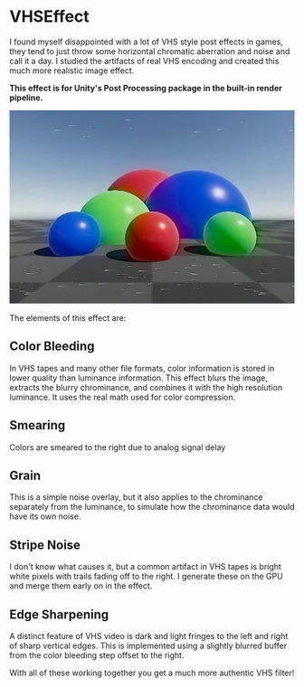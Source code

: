 # VHSEffect
I found myself disappointed with a lot of VHS style post effects in games, they tend to just throw some horizontal chromatic aberration and noise and call it a day. I studied the artifacts of real VHS encoding and created this much more realistic image effect.

<b>This effect is for Unity's Post Processing package in the built-in render pipeline.</b>

![screenshot](/Assets/Samples/screenshot.png)

The elements of this effect are:
## Color Bleeding
In VHS tapes and many other file formats, color information is stored in lower quality than luminance information. This effect blurs the image, extracts the blurry chrominance, and combines it with the high resolution luminance. It uses the real math used for color compression.
## Smearing
Colors are smeared to the right due to analog signal delay
## Grain
This is a simple noise overlay, but it also applies to the chrominance separately from the luminance, to simulate how the chrominance data would have its own noise.
## Stripe Noise
I don't know what causes it, but a common artifact in VHS tapes is bright white pixels with trails fading off to the right. I generate these on the GPU and merge them early on in the effect.
## Edge Sharpening
A distinct feature of VHS video is dark and light fringes to the left and right of sharp vertical edges. This is implemented using a slightly blurred buffer from the color bleeding step offset to the right.

With all of these working together you get a much more authentic VHS filter!
